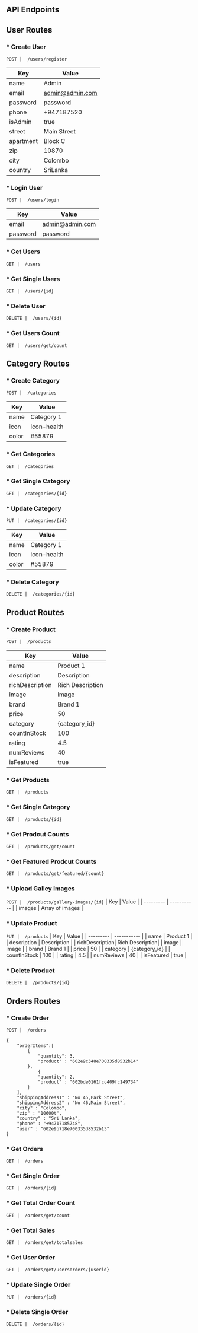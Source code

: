 ## API Endpoints

## User Routes

### * Create User

`POST |  /users/register` 

| Key       | Value          |
| --------- | -----------    |
| name      | Admin          |
| email     | admin@admin.com|
| password  | password       |
| phone     | +947187520     |
| isAdmin   | true           |
| street    | Main Street    |
| apartment | Block C        |
| zip       | 10870          |
| city      | Colombo        |
| country   | SriLanka       |

### * Login User

`POST |  /users/login` 

| Key        | Value          |
| ---------  | -----------    |
| email      | admin@admin.com|
| password   | password       |

### * Get Users

`GET |  /users` 

### * Get Single Users

`GET |  /users/{id}` 

### * Delete User

`DELETE |  /users/{id}` 

### * Get Users Count

`GET |  /users/get/count` 

## Category Routes

### * Create Category

`POST |  /categories` 

| Key   | Value      |
| ------| ---------- |
| name  | Category 1 |
| icon  | icon-health|
| color | #55879     |

### * Get Categories

`GET |  /categories` 

### * Get Single Category

`GET |  /categories/{id}` 

### * Update Category

`PUT |  /categories/{id}` 

| Key   | Value      |
| ------| ---------- |
| name  | Category 1 |
| icon  | icon-health|
| color | #55879     |

### * Delete Category

`DELETE |  /categories/{id}`

## Product Routes

### * Create Product

`POST |  /products` 

| Key            | Value           |
| ---------      | -----------     |
| name           | Product 1       |
| description    | Description     |
| richDescription| Rich Description|
| image          | image           |
| brand          | Brand 1         |
| price          | 50              |
| category       | {category_id}   |
| countInStock   | 100             |
| rating         | 4.5             |
| numReviews     | 40              |
| isFeatured     | true            |

### * Get Products

`GET |  /products` 

###  * Get Single Category

`GET |  /products/{id}` 

###  * Get Prodcut Counts

`GET |  /products/get/count` 

###  * Get Featured Prodcut Counts

`GET |  /products/get/featured/{count}`

### * Upload Galley Images

`POST |  /products/gallery-images/{id}`
| Key            | Value           |
| ---------      | -----------     |
| images         | Array of images |

### * Update Product

`PUT |  /products` 
| Key            | Value           |
| ---------      | -----------     |
| name           | Product 1       |
| description    | Description     |
| richDescription| Rich Description|
| image          | image           |
| brand          | Brand 1         |
| price          | 50              |
| category       | {category_id}   |
| countInStock   | 100             |
| rating         | 4.5             |
| numReviews     | 40              |
| isFeatured     | true            |

### * Delete Product

`DELETE |  /products/{id}`

## Orders Routes

### * Create Order

`POST |  /orders` 
```
{
	"orderItems":[
		{
			"quantity": 3,
			"product" : "602e9c348e700335d8532b14"
		},
			{
			"quantity": 2,
			"product" : "602bde0161fcc409fc149734"
		}
	],
	"shippingAddress1" : "No 45,Park Street",
	"shippingAddress2" : "No 46,Main Street",
	"city" : "Colombo",
	"zip" : "10600t",
	"country" : "Sri Lanka",
	"phone" : "+94717185748",
	"user" : "602e9b718e700335d8532b13"
}
```
### * Get Orders

`GET |  /orders` 

### * Get Single Order

`GET |  /orders/{id}` 

### * Get Total Order Count

`GET |  /orders/get/count`

### * Get Total Sales

`GET |  /orders/get/totalsales`

### * Get User Order

`GET |  /orders/get/usersorders/{userid}`

### * Update Single Order

`PUT |  /orders/{id}` 

### * Delete Single Order

`DELETE |  /orders/{id}` 
